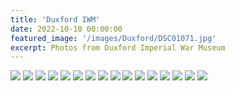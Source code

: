 ```yaml
---
title: 'Duxford IWM'
date: 2022-10-10 00:00:00
featured_image: '/images/Duxford/DSC01071.jpg'
excerpt: Photos from Duxford Imperial War Museum
---
```


<div class="gallery" data-columns="3">

<img src="/images/Duxford/DSC01059.jpg">
<img src="/images/Duxford/DSC01070.jpg">
<img src="/images/Duxford/DSC01071.jpg">
<img src="/images/Duxford/DSC01080.jpg">
<img src="/images/Duxford/DSC01089.jpg">
<img src="/images/Duxford/DSC01091.jpg">
<img src="/images/Duxford/DSC01094.jpg">
<img src="/images/Duxford/DSC01096.jpg">
<img src="/images/Duxford/DSC01098.jpg">
<img src="/images/Duxford/DSC01099-5.jpg">
<img src="/images/Duxford/DSC01104-2.jpg">
<img src="/images/Duxford/DSC01100-5.jpg">
<img src="/images/Duxford/DSC01107-2.jpg">
<img src="/images/Duxford/DSC01127-2.jpg">
<img src="/images/Duxford/DSC01138.jpg">
<img src="/images/Duxford/DSC01147-HDR.jpg">

</div>

